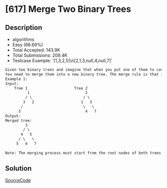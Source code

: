 # [617] Merge Two Binary Trees

## Description

* algorithms
* Easy (68.69%)
* Total Accepted:    143.9K
* Total Submissions: 209.4K
* Testcase Example:  '[1,3,2,5]\n[2,1,3,null,4,null,7]'

```md
Given two binary trees and imagine that when you put one of them to cover the other, some nodes of the two trees are overlapped while the others are not.
You need to merge them into a new binary tree. The merge rule is that if two nodes overlap, then sum node values up as the new value of the merged node. Otherwise, the NOT null node will be used as the node of new tree.
Example 1:
Input: 
	Tree 1                     Tree 2                  
          1                         2                             
         / \                       / \                            
        3   2                     1   3                        
       /                           \   \                      
      5                             4   7                  
Output: 
Merged tree:
	     3
	    / \
	   4   5
	  / \   \ 
	 5   4   7
 
Note: The merging process must start from the root nodes of both trees.

```

## Solution

[SourceCode](./solution.js)